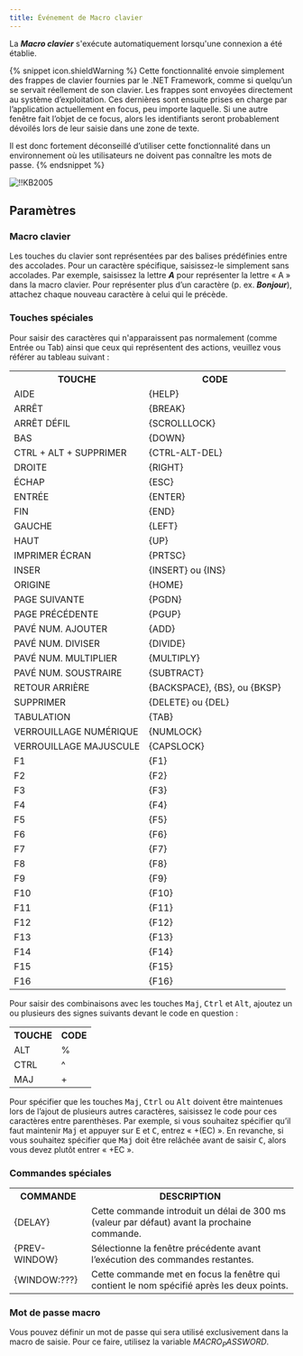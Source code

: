 ```yaml
---
title: Événement de Macro clavier
---
```

La ***Macro clavier*** s'exécute automatiquement lorsqu'une connexion a été établie.  

{% snippet icon.shieldWarning %} 
Cette fonctionnalité envoie simplement des frappes de clavier fournies par le .NET Framework, comme si quelqu’un se servait réellement de son clavier. Les frappes sont envoyées directement au système d’exploitation. Ces dernières sont ensuite prises en charge par l’application actuellement en focus, peu importe laquelle. Si une autre fenêtre fait l’objet de ce focus, alors les identifiants seront probablement dévoilés lors de leur saisie dans une zone de texte.  

Il est donc fortement déconseillé d’utiliser cette fonctionnalité dans un environnement où les utilisateurs ne doivent pas connaître les mots de passe. 
{% endsnippet %}  

 
![!!KB2005](https://webdevolutions.azureedge.net/docs/fr/kb/KB2005.png) 

## Paramètres 

### Macro clavier 

Les touches du clavier sont représentées par des balises prédéfinies entre des accolades. Pour un caractère spécifique, saisissez-le simplement sans accolades. Par exemple, saisissez la lettre ***A*** pour représenter la lettre « A » dans la macro clavier. Pour représenter plus d’un caractère (p. ex. ***Bonjour***), attachez chaque nouveau caractère à celui qui le précède.  

### Touches spéciales 

Pour saisir des caractères qui n'apparaissent pas normalement (comme Entrée ou Tab) ainsi que ceux qui représentent des actions, veuillez vous référer au tableau suivant :  

<table>
	<tr>
		<th>
TOUCHE 
		</th>
		<th>
CODE 
		</th>
	</tr>
	<tr>
		<td>
AIDE 
		</td>
		<td>
{HELP} 
		</td>
	</tr>
	<tr>
		<td>
ARRÊT 
		</td>
		<td>
{BREAK} 
		</td>
	</tr>
	<tr>
		<td>
ARRÊT DÉFIL 
		</td>
		<td>
{SCROLLLOCK} 
		</td>
	</tr>
	<tr>
		<td>
BAS 
		</td>
		<td>
{DOWN} 
		</td>
	</tr>
	<tr>
		<td>
CTRL + ALT + SUPPRIMER 
		</td>
		<td>
{CTRL-ALT-DEL} 
		</td>
	</tr>
	<tr>
		<td>
DROITE 
		</td>
		<td>
{RIGHT} 
		</td>
	</tr>
	<tr>
		<td>
ÉCHAP 
		</td>
		<td>
{ESC} 
		</td>
	</tr>
	<tr>
		<td>
ENTRÉE 
		</td>
		<td>
{ENTER} 
		</td>
	</tr>
	<tr>
		<td>
FIN 
		</td>
		<td>
{END} 
		</td>
	</tr>
	<tr>
		<td>
GAUCHE 
		</td>
		<td>
{LEFT} 
		</td>
	</tr>
	<tr>
		<td>
HAUT 
		</td>
		<td>
{UP} 
		</td>
	</tr>
	<tr>
		<td>
IMPRIMER ÉCRAN 
		</td>
		<td>
{PRTSC} 
		</td>
	</tr>
	<tr>
		<td>
INSER 
		</td>
		<td>
{INSERT} ou {INS} 
		</td>
	</tr>
	<tr>
		<td>
ORIGINE 
		</td>
		<td>
{HOME} 
		</td>
	</tr>
	<tr>
		<td>
PAGE SUIVANTE 
		</td>
		<td>
{PGDN} 
		</td>
	</tr>
	<tr>
		<td>
PAGE PRÉCÉDENTE 
		</td>
		<td>
{PGUP} 
		</td>
	</tr>
	<tr>
		<td>
PAVÉ NUM. AJOUTER 
		</td>
		<td>
{ADD} 
		</td>
	</tr>
	<tr>
		<td>
PAVÉ NUM. DIVISER 
		</td>
		<td>
{DIVIDE} 
		</td>
	</tr>
	<tr>
		<td>
PAVÉ NUM. MULTIPLIER 
		</td>
		<td>
{MULTIPLY} 
		</td>
	</tr>
	<tr>
		<td>
PAVÉ NUM. SOUSTRAIRE 
		</td>
		<td>
{SUBTRACT} 
		</td>
	</tr>
	<tr>
		<td>
RETOUR ARRIÈRE 
		</td>
		<td>
{BACKSPACE}, {BS}, ou {BKSP} 
		</td>
	</tr>
	<tr>
		<td>
SUPPRIMER 
		</td>
		<td>
{DELETE} ou {DEL} 
		</td>
	</tr>
	<tr>
		<td>
TABULATION 
		</td>
		<td>
{TAB} 
		</td>
	</tr>
	<tr>
		<td>
VERROUILLAGE NUMÉRIQUE 
		</td>
		<td>
{NUMLOCK} 
		</td>
	</tr>
	<tr>
		<td>
VERROUILLAGE MAJUSCULE 
		</td>
		<td>
{CAPSLOCK} 
		</td>
	</tr>
	<tr>
		<td>
F1 
		</td>
		<td>
{F1} 
		</td>
	</tr>
	<tr>
		<td>
F2 
		</td>
		<td>
{F2} 
		</td>
	</tr>
	<tr>
		<td>
F3 
		</td>
		<td>
{F3} 
		</td>
	</tr>
	<tr>
		<td>
F4 
		</td>
		<td>
{F4} 
		</td>
	</tr>
	<tr>
		<td>
F5 
		</td>
		<td>
{F5} 
		</td>
	</tr>
	<tr>
		<td>
F6 
		</td>
		<td>
{F6} 
		</td>
	</tr>
	<tr>
		<td>
F7 
		</td>
		<td>
{F7} 
		</td>
	</tr>
	<tr>
		<td>
F8 
		</td>
		<td>
{F8} 
		</td>
	</tr>
	<tr>
		<td>
F9 
		</td>
		<td>
{F9} 
		</td>
	</tr>
	<tr>
		<td>
F10 
		</td>
		<td>
{F10} 
		</td>
	</tr>
	<tr>
		<td>
F11 
		</td>
		<td>
{F11} 
		</td>
	</tr>
	<tr>
		<td>
F12 
		</td>
		<td>
{F12} 
		</td>
	</tr>
	<tr>
		<td>
F13 
		</td>
		<td>
{F13} 
		</td>
	</tr>
	<tr>
		<td>
F14 
		</td>
		<td>
{F14} 
		</td>
	</tr>
	<tr>
		<td>
F15 
		</td>
		<td>
{F15} 
		</td>
	</tr>
	<tr>
		<td>
F16 
		</td>
		<td>
{F16} 
		</td>
	</tr>
</table>

Pour saisir des combinaisons avec les touches <kbd>Maj</kbd>, <kbd>Ctrl</kbd> et <kbd>Alt</kbd>, ajoutez un ou plusieurs des signes suivants devant le code en question :  

<table>
	<tr>
		<th>
TOUCHE 
		</th>
		<th>
CODE 
		</th>
	</tr>
	<tr>
		<td>
ALT 
		</td>
		<td>
% 
		</td>
	</tr>
	<tr>
		<td>
CTRL 
		</td>
		<td>
^ 
		</td>
	</tr>
	<tr>
		<td>
MAJ 
		</td>
		<td>
+ 
		</td>
	</tr>
</table>

Pour spécifier que les touches <kbd>Maj</kbd>, <kbd>Ctrl</kbd> ou <kbd>Alt</kbd> doivent être maintenues lors de l’ajout de plusieurs autres caractères, saisissez le code pour ces caractères entre parenthèses. Par exemple, si vous souhaitez spécifier qu’il faut maintenir <kbd>Maj</kbd> et appuyer sur <kbd>E</kbd> et <kbd>C</kbd>, entrez « +(EC) ». En revanche, si vous souhaitez spécifier que <kbd>Maj</kbd> doit être relâchée avant de saisir <kbd>C</kbd>, alors vous devez plutôt entrer « +EC ».  

### Commandes spéciales 

<table>
	<tr>
		<th>
COMMANDE 
		</th>
		<th>
DESCRIPTION 
		</th>
	</tr>
	<tr>
		<td>
{DELAY} 
		</td>
		<td>
Cette commande introduit un délai de 300 ms (valeur par défaut) avant la prochaine commande. 
		</td>
	</tr>
	<tr>
		<td>
{PREV-WINDOW} 
		</td>
		<td>
Sélectionne la fenêtre précédente avant l’exécution des commandes restantes. 
		</td>
	</tr>
	<tr>
		<td>
{WINDOW:???} 
		</td>
		<td>
Cette commande met en focus la fenêtre qui contient le nom spécifié après les deux points. 
		</td>
	</tr>
</table>

### Mot de passe macro  

Vous pouvez définir un mot de passe qui sera utilisé exclusivement dans la macro de saisie. Pour ce faire, utilisez la variable $MACRO_PASSWORD$. 

